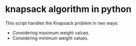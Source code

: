 # knapsack algorithm in python

This script handles the Knapsack problem in two ways:

- Considering maximum weight values.
- Considering minimum weight values.